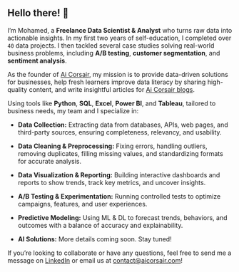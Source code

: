 ## Hello there! 👋

I’m Mohamed, a **Freelance Data Scientist & Analyst** who turns raw data into actionable insights. In my first two years of self-education, I completed over `40` data projects. I then tackled several case studies solving real-world business problems, including **A/B testing**, **customer segmentation**, and **sentiment analysis**.

As the founder of [Ai Corsair](https://aicorsair.com/), my mission is to provide data-driven solutions for businesses, help fresh learners improve data literacy by sharing high-quality content, and write insightful articles for [Ai Corsair blogs](https://aicorsair.com/blog).

Using tools like **Python**, **SQL**, **Excel**, **Power BI**, and **Tableau**, tailored to business needs, my team and I specialize in:

- **Data Collection:** Extracting data from databases, APIs, web pages, and third-party sources, ensuring completeness, relevancy, and usability.

- **Data Cleaning & Preprocessing:** Fixing errors, handling outliers, removing duplicates, filling missing values, and standardizing formats for accurate analysis.

- **Data Visualization & Reporting:** Building interactive dashboards and reports to show trends, track key metrics, and uncover insights.

- **A/B Testing & Experimentation:** Running controlled tests to optimize campaigns, features, and user experiences.

- **Predictive Modeling:** Using ML & DL to forecast trends, behaviors, and outcomes with a balance of accuracy and explainability.

- **AI Solutions:** More details coming soon. Stay tuned!

If you’re looking to collaborate or have any questions, feel free to send me a message on [LinkedIn](https://www.linkedin.com/in/medelhamly/) or email us at contact@aicorsair.com!
